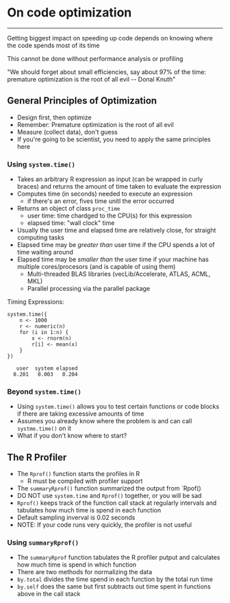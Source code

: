 # On code optimization
---


Getting biggest impact on speeding up code depends on knowing where the code
spends most of its time

This cannot be done without performance analysis or profiling

"We should forget about small efficiencies, say about 97% of the time:
premature optimization is the root of all evil
-- Donal Knuth"


## General Principles of Optimization
- Design first, then optimize
- Remember: Premature optimization is the root of all evil
- Measure (collect data), don't guess
- If you're going to be scientist, you need to apply the same principles here


### Using `system.time()`
- Takes an arbitrary R expression as input (can be wrapped in curly braces)
    and returns the amount of time taken to evaluate the expression
- Computes time (in seconds) needed to execute an expression
    - if there's an error, fives time unitl the error occurred
- Returns an object of class `proc_time`
    - user time: time chardged to the CPU(s) for this expression
    - elapsed time: "wall clock" time
- Usually the user time and elapsed time are relatively close, for straight computing tasks
- Elapsed time may be *greater than* user time if the CPU spends a lot of time
    waiting around
- Elapsed time may be *smaller than* the user time if your machine has multiple
    cores/procesors (and is capable of using them)
    - Multi-threaded BLAS libraries (vecLib/Accelerate, ATLAS, ACML, MKL)
    - Parallel processing via the parallel package
    
    
Timing Expressions:
```
system.time({
    n <- 1000
    r <- numeric(n)
    for (i in 1:n) {
        x <- rnorm(n)
        r[i] <- mean(x)
    }
})
```

```
   user  system elapsed 
  0.201   0.003   0.204
```


### Beyond `system.time()`
- Using `system.time()` allows you to test certain functions or code blocks
    if there are taking excessive amounts of time
- Assumes you already know where the problem is and can call `systme.time()` on it
- What if you don't know where to start?


## The R Profiler
- The `Rprof()` function starts the profiles in R
    - R must be compiled with profiler support
- The `summaryRprof()` function summarized the output from `Rpof()
- DO NOT use `system.time` and `Rprof()` together, or you will be sad
- `Rprof()` keeps track of the function call stack at regularly intervals
    and tabulates how much time is spend in each function
- Default sampling inverval is 0.02 seconds
- NOTE: If your code runs very quickly, the profiler is not useful


### Using `summaryRprof()`
- The `summaryRprof` function tabulates the R profiler putput and
    calculates how much time is spend in which function
- There are two methods for normalizing the data
- `by.total` divides the time spend in each function by the total run time
- `by.self` does the same but first subtracts out time spent in functions
    above in the call stack